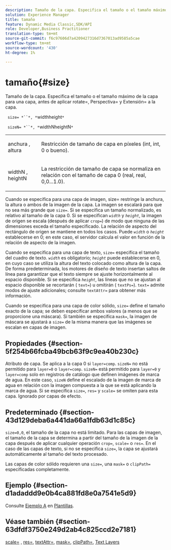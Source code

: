 ```yaml
---
description: Tamaño de la capa. Especifica el tamaño o el tamaño máximo de la capa para una capa, antes de aplicar rotate=, Perspectiva= y Extensión= a la capa.
solution: Experience Manager
title: tamaño
feature: Dynamic Media Classic,SDK/API
role: Developer,Business Practitioner
translation-type: tm+mt
source-git-commit: f6c97606d7a4209427316d7367013ad9585a5cae
workflow-type: tm+mt
source-wordcount: '430'
ht-degree: 1%

---
```



# tamaño{#size}

Tamaño de la capa. Especifica el tamaño o el tamaño máximo de la capa para una capa, antes de aplicar rotate=, Perspectiva= y Extensión= a la capa.

` size= *``*, *`widthheight`*`

` sizeN= *``*, *`widthNheightN`*`

<table id="simpletable_FBE17D736F93485AA0053BF447B4CC9F"> 
 <tr class="strow"> 
  <td class="stentry"> <p> <span class="codeph"> <span class="varname"> anchura  </span>,  <span class="varname"> altura  </span> </span> </p> </td> 
  <td class="stentry"> <p>Restricción de tamaño de capa en píxeles (int, int, 0 o bueno). </p> </td> 
 </tr> 
 <tr class="strow"> 
  <td class="stentry"> <p> <span class="codeph"> <span class="varname"> widthN  </span>,  <span class="varname"> heightN  </span> </span> </p> </td> 
  <td class="stentry"> <p>La restricción de tamaño de capa se normaliza en relación con el tamaño de capa 0 (real, real, 0,0...1.0). </p> </td> 
 </tr> 
</table>

Cuando se especifica para una capa de imagen, size= restringe la anchura, la altura o ambos de la imagen de la capa. La imagen se escalará para que no sea más grande que `size=`. Si se especifica un tamaño normalizado, es relativo al tamaño de la capa 0. Si se especifican *`width`* y *`height`*, la imagen de origen se escala (después de aplicar `crop=`) de modo que ninguna de las dimensiones exceda el tamaño especificado. La relación de aspecto del rectángulo de origen se mantiene en todos los casos. Puede *`width`* o *`height`* establecerse en 0; en este caso, el servidor calcula el valor en función de la relación de aspecto de la imagen.

Cuando se especifica para una capa de texto, `size=` especifica el tamaño del cuadro de texto. *`width`* es obligatorio;  *`height`* puede establecerse en 0, en cuyo caso se utiliza la altura del texto colocado como altura de la capa. De forma predeterminada, los motores de diseño de texto insertan saltos de línea para garantizar que el texto siempre se ajuste horizontalmente al espacio disponible. Si se especifica *`height`*, las líneas que no se ajustan al espacio disponible se recortarán ( `text=`) u omitirán ( `textPs=`). `text=` admite modos de ajuste adicionales; consulte  `textAttr=` para obtener más información.

Cuando se especifica para una capa de color sólido, `size=` define el tamaño exacto de la capa; se deben especificar ambos valores (a menos que se proporcione una máscara). Si también se especifica `mask=`, la imagen de máscara se ajustará a `size=` de la misma manera que las imágenes se escalan en capas de imagen.

## Propiedades {#section-5f254b66fcba49bcb63f9c9ea40b230c}

Atributo de capa. Se aplica a la capa 0 si `layer=comp`. `sizeN=` no está permitido para  `layer=0` o  `layer=comp`. `sizeN=` está permitido para  `layer=0` y  `layer=comp` solo en registros de catálogo que definen imágenes de marca de agua. En este caso, `sizeN` define el escalado de la imagen de marca de agua en relación con la imagen compuesta a la que se está aplicando la marca de agua. Si se especifica `size=`, `res=` y `scale=` se omiten para esta capa. Ignorado por capas de efecto.

## Predeterminado {#section-43d129deba6a441da66a1fdb63d1c85c}

`size=0,0`, el tamaño de la capa no está limitado. Para las capas de imagen, el tamaño de la capa se determina a partir del tamaño de la imagen de la capa después de aplicar cualquier operación `crop=`, `scale=` o `res=`. En el caso de las capas de texto, si no se especifica `size=`, la capa se ajustará automáticamente al tamaño del texto procesado.

Las capas de color sólido requieren una `size=`, una `mask=` o `clipPath=` especificadas completamente.

## Ejemplo {#section-d1adaddd9e0b4ca881fd8e0a7541e5d9}

Consulte [Ejemplo A](../../../../../is-api/http-ref/image-serving-api-ref/c-http-protocol-reference/c-templates/r-example-a.md#reference-c78ea82e8a1646738e764fa6685dfbac) en [Plantillas](../../../../../is-api/http-ref/image-serving-api-ref/c-http-protocol-reference/c-templates/c-templates.md#concept-3cd2d2adae0e41b2979b9640244d4d3e).

## Véase también {#section-63dfdf3750e249d2ab4c825ccd2e7181}

[scale=](../../../../../is-api/http-ref/image-serving-api-ref/c-http-protocol-reference/c-command-reference/r-is-http-scale.md#reference-098c30cea1764f189e6f7c7e400cc065) ,  [res=](../../../../../is-api/http-ref/image-serving-api-ref/c-http-protocol-reference/c-command-reference/r-res.md#reference-3d6fe416801148dea0f786f2b5169e55),  [textAttr=](../../../../../is-api/http-ref/image-serving-api-ref/c-http-protocol-reference/c-command-reference/r-textattr.md#reference-ff00484fa3244286abeff34911f7ec0d),  [mask=](../../../../../is-api/http-ref/image-serving-api-ref/c-http-protocol-reference/c-command-reference/r-mask.md#reference-922254e027404fb890b850e2723ee06e),  [clipPath=](../../../../../is-api/http-ref/image-serving-api-ref/c-http-protocol-reference/c-command-reference/r-clippath.md#reference-8139b1b52dc54749b51b109521ddf83d),  [Text Layers](../../../../../is-api/http-ref/image-serving-api-ref/c-http-protocol-reference/c-text-formatting/r-text-layers.md#reference-47e78cfb18134db5ab09e17af14a6a8f)
